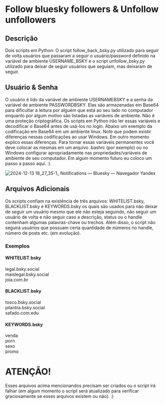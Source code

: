 # Follow bluesky followers & Unfollow unfollowers

## Descrição

Dois scripts em Python: O script follow_back_bsky.py utilizado para seguir de volta usuários que passaram a seguir o usuário/password definido na variável de ambiente USERNAME_BSKY e o script unfollow_bsky.py utilizado para deixar de seguir usuários que seguiam, mas deixaram de seguir.

## Usuário & Senha

O usuário é lido da variável de ambiente USERNAMEBSKY e a senha da variável de ambiente PASSWORDBSKY. Elas são armazenadas em Base64 para dificultar a leitura por alguém que está ao seu lado no computador enquanto por algum motivo são listadas as variáveis de ambiente. Não é uma proteção criptográfica. Os scripts em Python irão ler essas variáveis e decodificar o Base64 antes de usá-los no login. Abaixo um exemplo da codificação em Base64 em um ambiente linux. Note que podem existir diferenças nessas codificações ao usar Windows. Em outro momento explico essas diferenças. Para tornar essas variáveis permanentes você deve colocar as mesmas em um arquivo .bashrc (por exemplo) ou no Windows configurar apropriadamente nas propriedades/variáveis de ambiente de seu computador. Em algum momento futuro eu coloco um passo a passo aqui. :)

![2024-12-13 18_27_35-1_ Notifications — Bluesky — Navegador Yandex](https://github.com/user-attachments/assets/3d4c659f-3fe9-48bc-9ed0-a49cd7d1f3b7)


## Arquivos Adicionais

Os scripts confiam na existência de três arquivos: WHITELIST.bsky, BLACKLIST.bsky e KEYWORDS.bsky os quais são usados para não deixar de seguir um usuário mesmo que ele não esteja seguindo, não seguir um usuário de volta e não seguir caso a descrição, status ou o handle contenham algumas palavras-chave ou trechos. Além disso, o script não seguirá usuários que possuam certa quantidade de números no handle, número de posts etc. (em evolução).

### Exemplos

#### WHITELIST.bsky

legal.bsky.social<BR>
maislegal.bsky.social<BR>
joia.com.br<BR>

#### BLACKLIST.bsky

tosco.bsky.social<BR>
pilantra.bsky.social<BR>
safado.com.edu<BR>


#### KEYWORDS.bsky

venda<BR>
porn<BR>
sexo<BR>
promo<BR>

# ATENÇÃO!

Esses arquivos acima mencionandos precisam ser criados ou o script irá falhar (em algum momento o script será atualizado para verificar graciosamente se esses arquivos existem ou não). :)


